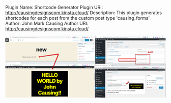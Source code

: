 Plugin Name: Shortcode Generator
Plugin URI: http://causingdesignscom.kinsta.cloud/
Description: This plugin generates shortcodes for each post from the custom post type 'causing_forms'
Author: John Mark Causing
Author URI:  http://causingdesignscom.kinsta.cloud/

![](shortcode-generator-wp-plugin.png)
